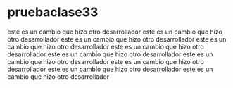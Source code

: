 # pruebaclase33
este es un cambio que hizo otro desarrollador
este es un cambio que hizo otro desarrollador
este es un cambio que hizo otro desarrollador
este es un cambio que hizo otro desarrollador
este es un cambio que hizo otro desarrollador
este es un cambio que hizo otro desarrollador
este es un cambio que hizo otro desarrollador
este es un cambio que hizo otro desarrollador
este es un cambio que hizo otro desarrollador
este es un cambio que hizo otro desarrollador
